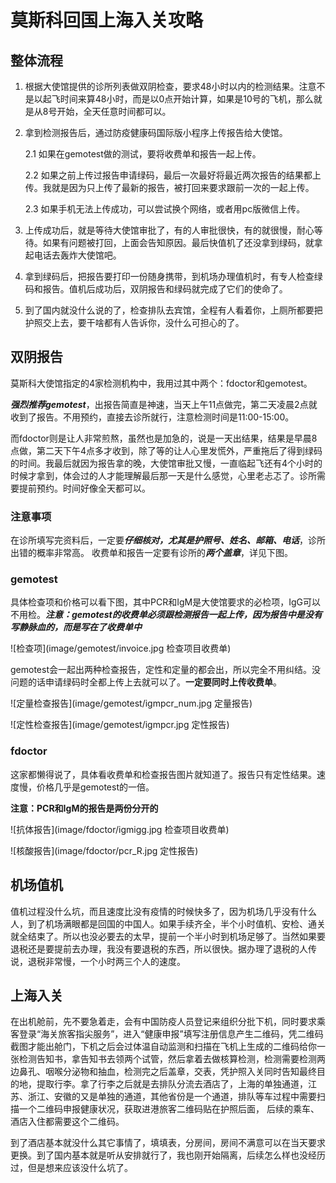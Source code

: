 # 莫斯科回国上海入关攻略

## 整体流程
1. 根据大使馆提供的诊所列表做双阴检查，要求48小时以内的检测结果。注意不是以起飞时间来算48小时，而是以0点开始计算，如果是10号的飞机，那么就是从8号开始，全天任意时间都可以。

2. 拿到检测报告后，通过防疫健康码国际版小程序上传报告给大使馆。

    2.1 如果在gemotest做的测试，要将收费单和报告一起上传。
    
    2.2 如果之前上传过报告申请绿码，最后一次最好将最近两次报告的结果都上传。我就是因为只上传了最新的报告，被打回来要求跟前一次的一起上传。
    
    2.3 如果手机无法上传成功，可以尝试换个网络，或者用pc版微信上传。
    
3. 上传成功后，就是等待大使馆审批了，有的人审批很快，有的就很慢，耐心等待。如果有问题被打回，上面会告知原因。最后快值机了还没拿到绿码，就拿起电话去轰炸大使馆吧。

4. 拿到绿码后，把报告要打印一份随身携带，到机场办理值机时，有专人检查绿码和报告。值机后成功后，双阴报告和绿码就完成了它们的使命了。

5. 到了国内就没什么说的了，检查排队去宾馆，全程有人看着你，上厕所都要把护照交上去，要干啥都有人告诉你，没什么可担心的了。

## 双阴报告
莫斯科大使馆指定的4家检测机构中，我用过其中两个：fdoctor和gemotest。

***强烈推荐gemotest***，出报告简直是神速，当天上午11点做完，第二天凌晨2点就收到了报告。不用预约，直接去诊所就行，注意检测时间是11:00-15:00。

而fdoctor则是让人非常煎熬，虽然也是加急的，说是一天出结果，结果是早晨8点做，第二天下午4点多才收到，除了等的让人心里发慌外，严重拖后了得到绿码的时间。我最后就因为报告拿的晚，大使馆审批又慢，一直临起飞还有4个小时的时候才拿到，体会过的人才能理解最后那一天是什么感觉，心里老忐忑了。诊所需要提前预约。时间好像全天都可以。

### 注意事项
在诊所填写完资料后，一定要***仔细核对，尤其是护照号、姓名、邮箱、电话***，诊所出错的概率非常高。
收费单和报告一定要有诊所的***两个盖章***，详见下图。

### gemotest
具体检查项和价格可以看下图，其中PCR和IgM是大使馆要求的必检项，IgG可以不用检。***注意：gemotest的收费单必须跟检测报告一起上传，因为报告中是没有写静脉血的，而是写在了收费单中***

![检查项](image/gemotest/invoice.jpg 检查项目收费单)

gemotest会一起出两种检查报告，定性和定量的都会出，所以完全不用纠结。没问题的话申请绿码时全都上传上去就可以了。**一定要同时上传收费单**。

![定量检查报告](image/gemotest/igmpcr_num.jpg 定量报告)

![定性检查报告](image/gemotest/igmpcr.jpg 定性报告)

### fdoctor
这家都懒得说了，具体看收费单和检查报告图片就知道了。报告只有定性结果。速度慢，价格几乎是gemotest的一倍。

**注意：PCR和IgM的报告是两份分开的**

![抗体报告](image/fdoctor/igmigg.jpg 检查项目收费单)

![核酸报告](image/fdoctor/pcr_R.jpg 定性报告)

## 机场值机
值机过程没什么坑，而且速度比没有疫情的时候快多了，因为机场几乎没有什么人，到了机场满眼都是回国的中国人。如果手续齐全，半个小时值机、安检、通关就全结束了。所以也没必要去的太早，提前一个半小时到机场足够了。当然如果要退税还是要提前去办理，我没有要退税的东西，所以很快。据办理了退税的人传说，退税非常慢，一个小时两三个人的速度。

## 上海入关
在出机舱前，先不要急着走，会有中国防疫人员登记来组织分批下机，同时要求乘客登录“海关旅客指尖服务”，进入“健康申报”填写注册信息产生二维码，凭二维码截图才能出舱门，下机之后会过体温自动监测和扫描在飞机上生成的二维码给你一张检测告知书，拿告知书去领两个试管，然后拿着去做核算检测，检测需要检测两边鼻孔、咽喉分泌物和抽血，检测完之后盖章，交表，凭护照入关同时告知最终目的地，提取行李。拿了行李之后就是去排队分流去酒店了，上海的单独通道，江苏、浙江、安徽的又是单独的通道，其他省份是一个通道，排队等车过程中需要扫描一个二维码申报健康状况，获取进港旅客二维码贴在护照后面， 后续的乘车、酒店入住都需要这个二维码。

到了酒店基本就没什么其它事情了，填填表，分房间，房间不满意可以在当天要求更换。到了国内基本就是听从安排就行了，我也刚开始隔离，后续怎么样也没经历过，但是想来应该没什么坑了。
